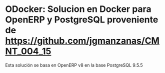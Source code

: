 # ODocker: Solucion en Docker para OpenERP y PostgreSQL proveniente de https://github.com/jgmanzanas/CMNT_004_15
Esta solución se basa en OpenERP v8 en la base  PostgreSQL 9.5.5
